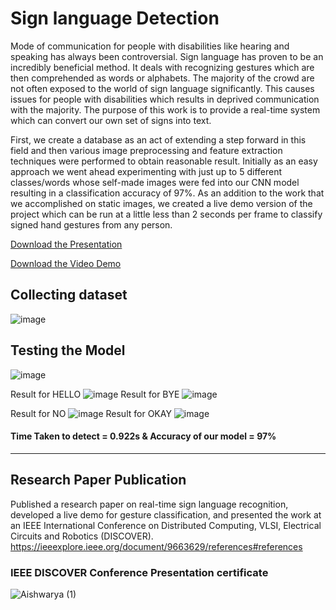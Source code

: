 # Sign language Detection

Mode of communication for people with disabilities like hearing and speaking has always been controversial. Sign language has proven to be an incredibly beneficial method. It deals with recognizing gestures which are then comprehended as words or alphabets. The majority of the crowd are not often exposed to the world of sign language significantly. This causes issues for people with disabilities which results in deprived communication with the majority. The purpose of this work is to provide a real-time system which can convert our own set of signs into text. 

First, we create a database as an act of extending a step forward in this field and then various image preprocessing and feature extraction techniques were performed to obtain reasonable result. Initially as an easy approach we went ahead experimenting with just up to 5 different classes/words whose self-made images were fed into our CNN model resulting in a classification accuracy of 97%. As an addition to the work that we accomplished on static images, we created a live demo version of the project which can be run at a little less than 2 seconds per frame to classify signed hand gestures from any person.

[Download the Presentation](129.pptx)

[Download the Video Demo](final_video_1.mp4)

## Collecting dataset
![image](https://user-images.githubusercontent.com/74018041/121787111-e3829c80-cbe1-11eb-9353-f6c4ca2df4b6.png)

## Testing the Model
![image](https://user-images.githubusercontent.com/74018041/121787128-090fa600-cbe2-11eb-8a24-976dc1c79d94.png)



Result for HELLO 
![image](https://user-images.githubusercontent.com/74018041/121787208-6efc2d80-cbe2-11eb-9e0c-16067929a88f.png) 
Result for BYE
![image](https://user-images.githubusercontent.com/74018041/121787219-7cb1b300-cbe2-11eb-8d61-0528aafeef17.png)

Result for NO 
![image](https://user-images.githubusercontent.com/74018041/121787263-b71b5000-cbe2-11eb-93a6-33205e41efeb.png)
Result for OKAY
![image](https://user-images.githubusercontent.com/74018041/121787270-c0a4b800-cbe2-11eb-99b6-4750c0c56c10.png)
  


#### Time Taken to detect = 0.922s & Accuracy of our model = 97%
-------------------------------------------------------------------------------------------------------------------------------------------------------------------------------------
## Research Paper Publication 
Published a research paper on real-time sign language recognition, developed a live demo for gesture classification, and presented the work at an IEEE International Conference on Distributed Computing, VLSI, Electrical Circuits and Robotics (DISCOVER).
https://ieeexplore.ieee.org/document/9663629/references#references

### IEEE DISCOVER Conference Presentation certificate

![Aishwarya (1)](https://github.com/user-attachments/assets/69e64c40-5702-4dee-8929-1a51a218e1dc)
